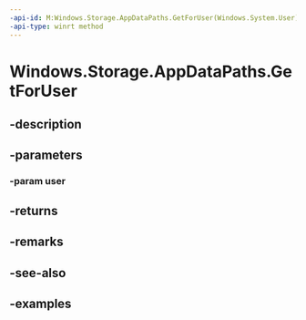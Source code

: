 ```yaml
---
-api-id: M:Windows.Storage.AppDataPaths.GetForUser(Windows.System.User)
-api-type: winrt method
---
```


<!-- Method syntax.
public AppDataPaths AppDataPaths.GetForUser(User user)
-->

# Windows.Storage.AppDataPaths.GetForUser

## -description

## -parameters
### -param user

## -returns

## -remarks

## -see-also

## -examples

